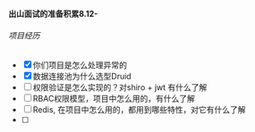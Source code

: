 #### 出山面试的准备积累8.12-

###### 项目经历

- [x] 你们项目是怎么处理异常的
- [x] 数据连接池为什么选型Druid
- [ ] 权限验证是怎么实现的？对shiro + jwt 有什么了解
- [ ] RBAC权限模型，项目中怎么用的，有什么了解
- [ ] Redis, 在项目中怎么用的，都用到哪些特性，对它有什么了解
- [ ] 